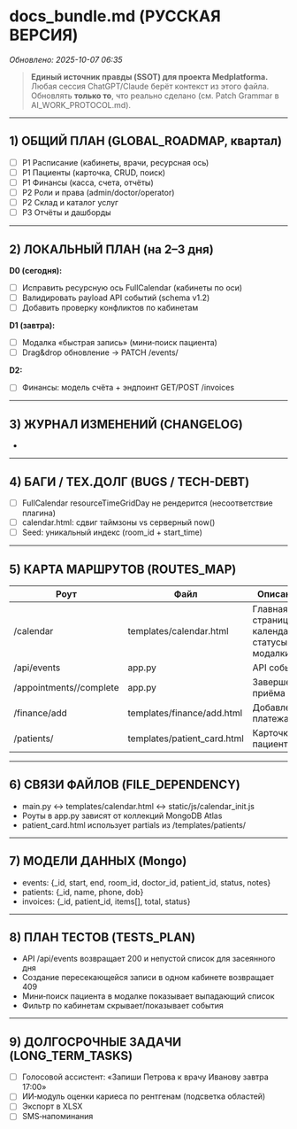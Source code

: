 # docs_bundle.md (РУССКАЯ ВЕРСИЯ)
_Обновлено: 2025-10-07 06:35_

> **Единый источник правды (SSOT) для проекта Medplatforma.**
> Любая сессия ChatGPT/Claude берёт контекст из этого файла.
> Обновлять **только то**, что реально сделано (см. Patch Grammar в AI_WORK_PROTOCOL.md).

---

## 1) ОБЩИЙ ПЛАН (GLOBAL_ROADMAP, квартал)
- [ ] P1 Расписание (кабинеты, врачи, ресурсная ось)
- [ ] P1 Пациенты (карточка, CRUD, поиск)
- [ ] P1 Финансы (касса, счета, отчёты)
- [ ] P2 Роли и права (admin/doctor/operator)
- [ ] P2 Склад и каталог услуг
- [ ] P3 Отчёты и дашборды

---

## 2) ЛОКАЛЬНЫЙ ПЛАН (на 2–3 дня)
**D0 (сегодня):**
- [ ] Исправить ресурсную ось FullCalendar (кабинеты по оси)
- [ ] Валидировать payload API событий (schema v1.2)
- [ ] Добавить проверку конфликтов по кабинетам

**D1 (завтра):**
- [ ] Модалка «быстрая запись» (мини‑поиск пациента)
- [ ] Drag&drop обновление → PATCH /events/<id>

**D2:**
- [ ] Финансы: модель счёта + эндпоинт GET/POST /invoices

---

## 3) ЖУРНАЛ ИЗМЕНЕНИЙ (CHANGELOG)
-

---

## 4) БАГИ / ТЕХ.ДОЛГ (BUGS / TECH-DEBT)
- [ ] FullCalendar resourceTimeGridDay не рендерится (несоответствие плагина)
- [ ] calendar.html: сдвиг таймзоны vs серверный now()
- [ ] Seed: уникальный индекс (room_id + start_time)

---

## 5) КАРТА МАРШРУТОВ (ROUTES_MAP)
| Роут | Файл | Описание |
|------|------|----------|
| /calendar | templates/calendar.html | Главная страница календаря, статусы и модалки |
| /api/events | app.py | API событий |
| /appointments/<id>/complete | app.py | Завершение приёма |
| /finance/add | templates/finance/add.html | Добавление платежа |
| /patients/<id> | templates/patient_card.html | Карточка пациента |

---

## 6) СВЯЗИ ФАЙЛОВ (FILE_DEPENDENCY)
- main.py ↔ templates/calendar.html ↔ static/js/calendar_init.js
- Роуты в app.py зависят от коллекций MongoDB Atlas
- patient_card.html использует partials из /templates/patients/

---

## 7) МОДЕЛИ ДАННЫХ (Mongo)
- events: {_id, start, end, room_id, doctor_id, patient_id, status, notes}
- patients: {_id, name, phone, dob}
- invoices: {_id, patient_id, items[], total, status}

---

## 8) ПЛАН ТЕСТОВ (TESTS_PLAN)
- API /api/events возвращает 200 и непустой список для засеянного дня
- Создание пересекающейся записи в одном кабинете возвращает 409
- Мини‑поиск пациента в модалке показывает выпадающий список
- Фильтр по кабинетам скрывает/показывает события

---

## 9) ДОЛГОСРОЧНЫЕ ЗАДАЧИ (LONG_TERM_TASKS)
- [ ] Голосовой ассистент: «Запиши Петрова к врачу Иванову завтра 17:00»
- [ ] ИИ‑модуль оценки кариеса по рентгенам (подсветка областей)
- [ ] Экспорт в XLSX
- [ ] SMS‑напоминания
